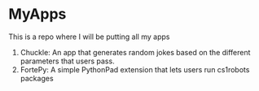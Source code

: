 # MyApps
This is a repo where I will be putting all my apps

1. Chuckle: An app that generates random jokes based on the different parameters that users pass.
2. FortePy: A simple PythonPad extension that lets users run cs1robots packages

